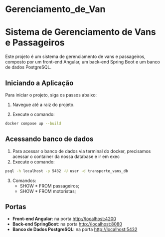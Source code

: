 # Gerenciamento_de_Van
# Sistema de Gerenciamento de Vans e Passageiros

Este projeto é um sistema de gerenciamento de vans e passageiros, composto por um front-end Angular, um back-end Spring Boot e um banco de dados PostgreSQL.


## Iniciando a Aplicação

Para iniciar o projeto, siga os passos abaixo:

1. Navegue até a raiz do projeto.

2. Execute o comando:
```sh
docker compose up --build
```

## Acessando banco de dados
1. Para acessar o banco de dados via terminal do docker, precisamos acessar o container da nossa database e ir em exec
2. Execute o comando:
```sh
psql -h localhost -p 5432 -U user -d transporte_vans_db
```
3. Comandos:
   - SHOW * FROM passageiros;
   - SHOW * FROM motoristas;


## Portas

- **Front-end Angular**: na porta [http://localhost:4200](http://localhost:4200)
- **Back-end SpringBoot**: na porta [http://localhost:8080](http://localhost:8080)
- **Banco de Dados PostgreSQL**: na porta [http://localhost:5432](http://localhost:5432)


